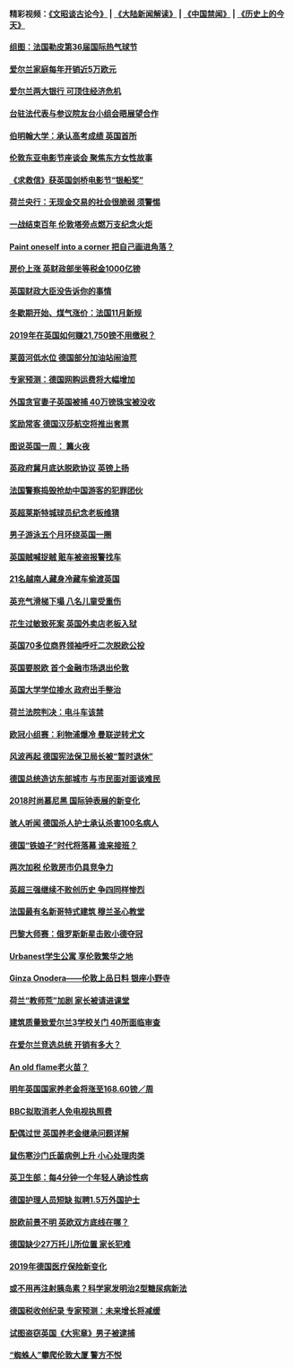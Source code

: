 #### 精彩视频：[《文昭谈古论今》](https://github.com/gfw-breaker/wenzhao/blob/master/README.md?t=11120631) | [《大陆新闻解读》](https://github.com/gfw-breaker/ntdtv-comedy/blob/master/README.md?t=11120631) | [《中国禁闻》](https://github.com/gfw-breaker/ntdtv-news/blob/master/README.md?t=11120631) | [《历史上的今天》](https://github.com/gfw-breaker/today-in-history/blob/master/README.md?t=11120631) 

#### [组图：法国勒皮第36届国际热气球节](../pages/nsc974/n10845459.md?t=11120631) 

#### [爱尔兰家庭每年开销近5万欧元](../pages/nsc974/n10844726.md?t=11120631) 

#### [爱尔兰两大银行 可顶住经济危机](../pages/nsc974/n10844706.md?t=11120631) 

#### [台驻法代表与参议院友台小组会晤展望合作](../pages/nsc974/n10843796.md?t=11120631) 

#### [伯明翰大学：承认高考成绩 英国首所](../pages/nsc974/n10843334.md?t=11120631) 

#### [伦敦东亚电影节座谈会 聚焦东方女性故事](../pages/nsc974/n10843306.md?t=11120631) 

#### [《求救信》获英国剑桥电影节“银船奖”](../pages/nsc974/n10842268.md?t=11120631) 

#### [荷兰央行：无现金交易的社会很脆弱 须警惕](../pages/nsc974/n10841150.md?t=11120631) 

#### [一战结束百年 伦敦塔旁点燃万支纪念火炬](../pages/nsc974/n10841092.md?t=11120631) 

#### [Paint oneself into a corner 把自己画进角落？](../pages/nsc974/n10841190.md?t=11120631) 

#### [房价上涨 英财政部坐等税金1000亿镑](../pages/nsc974/n10841187.md?t=11120631) 

#### [英国财政大臣没告诉你的事情](../pages/nsc974/n10841141.md?t=11120631) 

#### [冬歇期开始、煤气涨价：法国11月新规](../pages/nsc974/n10841075.md?t=11120631) 

#### [2019年在英国如何赚21,750镑不用缴税？](../pages/nsc974/n10841101.md?t=11120631) 

#### [莱茵河低水位 德国部分加油站闹油荒](../pages/nsc974/n10841002.md?t=11120631) 

#### [专家预测：德国网购运费将大幅增加](../pages/nsc974/n10840951.md?t=11120631) 

#### [外国贪官妻子英国被捕 40万镑珠宝被没收](../pages/nsc974/n10838830.md?t=11120631) 

#### [奖励常客 德国汉莎航空将推出套票](../pages/nsc974/n10838351.md?t=11120631) 

#### [图说英国一周： 篝火夜](../pages/nsc974/n10838913.md?t=11120631) 

#### [英政府冀月底达脱欧协议 英镑上扬](../pages/nsc974/n10838808.md?t=11120631) 

#### [法国警察捣毁抢劫中国游客的犯罪团伙](../pages/nsc974/n10838404.md?t=11120631) 

#### [英超莱斯特城球员纪念老板维猜](../pages/nsc974/n10838894.md?t=11120631) 

#### [男子游泳五个月环绕英国一圈](../pages/nsc974/n10838885.md?t=11120631) 

#### [英国贼喊捉贼 赃车被盗报警找车](../pages/nsc974/n10838877.md?t=11120631) 

#### [21名越南人藏身冷藏车偷渡英国](../pages/nsc974/n10838871.md?t=11120631) 

#### [英充气滑梯下塌 八名儿童受重伤](../pages/nsc974/n10838865.md?t=11120631) 

#### [花生过敏致死案 英国外卖店老板入狱](../pages/nsc974/n10838857.md?t=11120631) 

#### [英国70多位商界领袖呼吁二次脱欧公投](../pages/nsc974/n10838826.md?t=11120631) 

#### [英国要脱欧 首个金融市场退出伦敦](../pages/nsc974/n10838815.md?t=11120631) 

#### [英国大学学位掺水 政府出手整治](../pages/nsc974/n10838778.md?t=11120631) 

#### [荷兰法院判决：电斗车该禁](../pages/nsc974/n10838448.md?t=11120631) 

#### [欧冠小组赛：利物浦爆冷 曼联逆转尤文](../pages/nsc974/n10837241.md?t=11120631) 

#### [风波再起 德国宪法保卫局长被“暂时退休”](../pages/nsc974/n10835736.md?t=11120631) 

#### [德国总统造访东部城市 与市民面对面谈难民](../pages/nsc974/n10835895.md?t=11120631) 

#### [2018时尚慕尼黑 国际钟表展的新变化](../pages/nsc974/n10836048.md?t=11120631) 

#### [骇人听闻 德国杀人护士承认杀害100名病人](../pages/nsc974/n10835823.md?t=11120631) 

#### [德国“铁娘子”时代将落幕 谁来接班？](../pages/nsc974/n10833701.md?t=11120631) 

#### [两次加税 伦敦房市仍具竞争力](../pages/nsc974/n10832030.md?t=11120631) 

#### [英超三强继续不败创历史 争四同样惨烈](../pages/nsc974/n10830095.md?t=11120631) 

#### [法国最有名新哥特式建筑 穆兰圣心教堂](../pages/nsc974/n10829754.md?t=11120631) 

#### [巴黎大师赛：俄罗斯新星击败小德夺冠](../pages/nsc974/n10830134.md?t=11120631) 

#### [Urbanest学生公寓 享伦敦繁华之地](../pages/nsc974/n10828080.md?t=11120631) 

#### [Ginza Onodera——伦敦上品日料 银座小野寺](../pages/nsc974/n10828069.md?t=11120631) 

#### [荷兰“教师荒”加剧 家长被请进课堂](../pages/nsc974/n10826148.md?t=11120631) 

#### [建筑质量致爱尔兰3学校关门 40所面临审查](../pages/nsc974/n10826209.md?t=11120631) 

#### [在爱尔兰竞选总统 开销有多大？](../pages/nsc974/n10826165.md?t=11120631) 

#### [An old flame老火苗？](../pages/nsc974/n10825994.md?t=11120631) 

#### [明年英国国家养老金将涨至168.60镑／周](../pages/nsc974/n10825971.md?t=11120631) 

#### [BBC拟取消老人免电视执照费](../pages/nsc974/n10825959.md?t=11120631) 

#### [配偶过世 英国养老金继承问题详解](../pages/nsc974/n10825931.md?t=11120631) 

#### [鼠伤寒沙门氏菌病例上升 小心处理肉类](../pages/nsc974/n10825924.md?t=11120631) 

#### [英卫生部：每4分钟一个年轻人确诊性病](../pages/nsc974/n10825910.md?t=11120631) 

#### [德国护理人员短缺 拟聘1.5万外国护士](../pages/nsc974/n10824186.md?t=11120631) 

#### [脱欧前景不明 英欧双方底线在哪？](../pages/nsc974/n10823749.md?t=11120631) 

#### [德国缺少27万托儿所位置 家长犯难](../pages/nsc974/n10824147.md?t=11120631) 

#### [2019年德国医疗保险新变化](../pages/nsc974/n10824071.md?t=11120631) 

#### [或不用再注射胰岛素？科学家发明治2型糖尿病新法](../pages/nsc974/n10823372.md?t=11120631) 

#### [德国税收创纪录 专家预测：未来增长将减缓](../pages/nsc974/n10823318.md?t=11120631) 

#### [试图盗窃英国《大宪章》男子被逮捕](../pages/nsc974/n10823790.md?t=11120631) 

#### [“蜘蛛人”攀爬伦敦大厦 警方不悦](../pages/nsc974/n10823780.md?t=11120631) 

